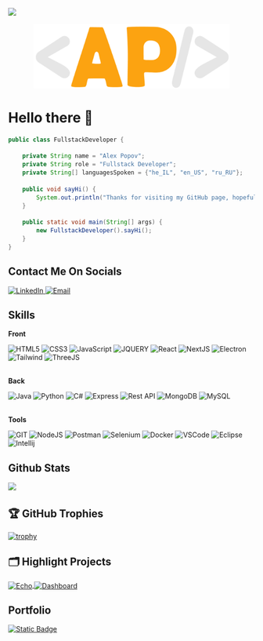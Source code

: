 
<a href="https://visitorbadge.io/status?path=ItsAlexanderPopov"><img src="https://api.visitorbadge.io/api/visitors?path=ItsAlexanderPopov&label=Visitors&labelColor=%23697689&countColor=%23263759&style=flat" /></a>

<div align="center">
    <a href='https://github.com/ItsAlexanderPopov/ItsAlexanderPopov'>
        <img src='Logo1.png' alt="Logo" width="400px"/>
    </a>
</div>

# Hello there 👋
```java
public class FullstackDeveloper {

    private String name = "Alex Popov";
    private String role = "Fullstack Developer";
    private String[] languagesSpoken = {"he_IL", "en_US", "ru_RU"};

    public void sayHi() {
        System.out.println("Thanks for visiting my GitHub page, hopefully you'd find my work interesting.");
    }

    public static void main(String[] args) {
        new FullstackDeveloper().sayHi();
    }
}
```

## Contact Me On Socials
<div>
  <a href='https://www.linkedin.com/in/-alexanderpopov/'>
    <img src='https://camo.githubusercontent.com/c8a9c5b414cd812ad6a97a46c29af67239ddaeae08c41724ff7d945fb4c047e5/68747470733a2f2f6564656e742e6769746875622e696f2f537570657254696e7949636f6e732f696d616765732f7376672f6c696e6b6564696e2e737667' 
      width='50px' alt='LinkedIn'/>
  </a>
  <a href='mailto: itsalexanderpopov@gmail.com'>
    <img src='https://camo.githubusercontent.com/0f3aa1f457bb92fbd2411761262ce1fb0f766ed74a4f4289bfc4a0b6024335d6/68747470733a2f2f6564656e742e6769746875622e696f2f537570657254696e7949636f6e732f696d616765732f7376672f656d61696c2e737667' 
      width='50px' alt='Email'/> 
  </a>
</div>

## Skills
**Front**
<div>
    <img src='https://img.shields.io/badge/HTML5-E34F26?style=for-the-badge&logo=html5&logoColor=white' alt='HTML5'/>
    <img src='https://img.shields.io/badge/CSS3-1572B6?style=for-the-badge&logo=css3&logoColor=white' alt='CSS3'/>
    <img src='https://img.shields.io/badge/JavaScript-323330?style=for-the-badge&logo=javascript&logoColor=F7DF1E' alt='JavaScript'/>
    <img src='https://img.shields.io/badge/jQuery-0769AD?style=for-the-badge&logo=jquery&logoColor=white' alt='JQUERY'/>
    <img src='https://img.shields.io/badge/React-20232A?style=for-the-badge&logo=react&logoColor=61DAFB' alt='React'/>
    <img src='https://img.shields.io/badge/next%20js-000000?style=for-the-badge&logo=nextdotjs&logoColor=white' alt='NextJS'/>
    <img src='https://img.shields.io/badge/Electron-2B2E3A?style=for-the-badge&logo=electron&logoColor=9FEAF9' alt='Electron'/>
    <img src='https://img.shields.io/badge/Tailwind_CSS-38B2AC?style=for-the-badge&logo=tailwind-css&logoColor=white' alt='Tailwind'/>
    <img src='https://img.shields.io/badge/ThreeJs-black?style=for-the-badge&logo=three.js&logoColor=white' alt='ThreeJS'/>
</div>
<br/>

**Back**
<div>
    <img src='https://img.shields.io/badge/Java-E34F26?style=for-the-badge' alt='Java'/>
    <img src='https://img.shields.io/badge/Python-FFD43B?style=for-the-badge&logo=python&logoColor=blue' alt='Python'/>
    <img src='https://img.shields.io/badge/C%23-239120?style=for-the-badge&logo=c-sharp&logoColor=white' alt='C#'/>
    <img src='https://img.shields.io/badge/Express%20js-000000?style=for-the-badge&logo=express&logoColor=white' alt='Express'/>
    <img src='https://img.shields.io/badge/RestAPI-505050?style=for-the-badge' alt='Rest API'/>
    <img src='https://img.shields.io/badge/MongoDB-4EA94B?style=for-the-badge&logo=mongodb&logoColor=white' alt='MongoDB'/>
    <img src='https://img.shields.io/badge/MySQL-005C84?style=for-the-badge&logo=mysql&logoColor=white' alt='MySQL'/>
</div>
<br/>

**Tools**
<div>
    <img src='https://img.shields.io/badge/GIT-E44C30?style=for-the-badge&logo=git&logoColor=white' alt='GIT'/>
    <img src='https://img.shields.io/badge/Node%20js-339933?style=for-the-badge&logo=nodedotjs&logoColor=white' alt='NodeJS'/>
    <img src='https://img.shields.io/badge/Postman-FF6C37?style=for-the-badge&logo=Postman&logoColor=white' alt='Postman'/>
    <img src='https://img.shields.io/badge/Selenium-43B02A?style=for-the-badge&logo=Selenium&logoColor=white' alt='Selenium'/>
    <img src='https://img.shields.io/badge/Docker-2CA5E0?style=for-the-badge&logo=docker&logoColor=white' alt='Docker'/>
    <img src='https://img.shields.io/badge/VSCode-0078D4?style=for-the-badge&logo=visual%20studio%20code&logoColor=white' alt='VSCode'/>
    <img src='https://img.shields.io/badge/Eclipse-2C2255?style=for-the-badge&logo=eclipse&logoColor=white' alt='Eclipse'/>
    <img src='https://img.shields.io/badge/IntelliJ_IDEA-000000.svg?style=for-the-badge&logo=intellij-idea&logoColor=white' alt='Intellij'/>
</div>

## Github Stats
<img src='https://github-readme-stats.vercel.app/api?username=ItsAlexanderPopov&show_icons=true&bg_color=00000000'/> 

## 🏆 GitHub Trophies
[![trophy](https://github-profile-trophy.vercel.app/?username=ItsAlexanderPopov&theme=nord&column=4&margin-w=15&margin-h=15&rank=SECRET,SSS,SS,S,AAA,AA,A,B,C)](https://github.com/ryo-ma/github-profile-trophy)

## 🗂️ Highlight Projects
<div>
  <a href="https://github.com/ItsAlexanderPopov/Echo">
    <img align="center" src="https://github-readme-stats.vercel.app/api/pin/?username=ItsAlexanderPopov&repo=Echo&show_icons=true&line_height=27&title_color=6aa6f8&text_color=8a919a&icon_color=6aa6f8&bg_color=22272e" alt="Echo"/>
  </a>
  <a href="https://github.com/ItsAlexanderPopov/Dashboard">
    <img align="center" src="https://github-readme-stats.vercel.app/api/pin/?username=ItsAlexanderPopov&repo=Dashboard&show_icons=true&line_height=27&title_color=6aa6f8&text_color=8a919a&icon_color=6aa6f8&bg_color=22272e" alt="Dashboard"/>
  </a>
</div>

## Portfolio
<a href='https://alexpopov.vercel.app'>
    <img alt="Static Badge" src="https://img.shields.io/badge/Open%20Portfolio-%23fca311?style=for-the-badge">
</a>
